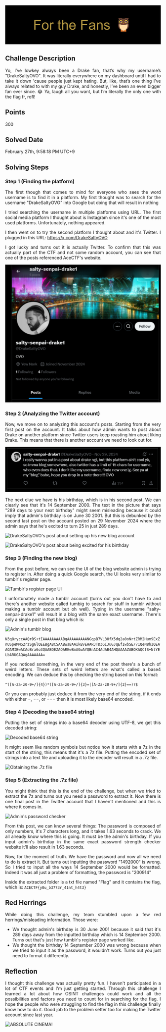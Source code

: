 ### ![Title](For_the_Fans_Title.png)

## Challenge Description

<div style="text-align: justify"> Yo, I’ve lowkey always been a Drake fan, that’s why my username’s "DrakeSaltyOVO". It was literally everywhere on my dashboard until I had to take it down 'cause people just kept hating. But, like, that’s one thing I’ve always related to with my guy Drake, and honestly, I’ve been an even bigger fan ever since. 😂 Ya, laugh all you want, but I’m literally the only one with the flag fr, rofl! </div>

## Points

300

## Solved Date

February 27th, 9:58:18 PM UTC+9

## Solving Steps

### Step 1 (Finding the platform)

<div style="text-align: justify">
The first though that comes to mind for everyone who sees the word username is to find it in a platform. My first thought was to search for the username "DrakeSaltyOVO" into Google but doing that will result in nothing

I tried searching the username in multiple platforms using URL. The first social media platform I thought about is Instagram since it's one of the most used platforms. Unfortunately, nothing appeared.

I then went on to try the second platform I thought about and it's Twitter. I plugged in this URL: <https://x.com/DrakeSaltyOVO>

I got lucky and turns out it is actually Twitter. To confirm that this was actually part of the CTF and not some random account, you can see that one of the posts referenced AceCTF's website.

![DrakeSaltyOVO Twitter results](DrakeSaltyOVO_Twitter.png)

### Step 2 (Analyzing the Twitter account)

Now, we move on to analyzing this account's posts. Starting from the very first post on the account. It talks about how admin wants to post about Drake on another platform since Twitter users keep roasting him about liking Drake. This means that there is another account we need to look out for.

![DrakeSaltyOVO's post about moving to another platform](DrakeSaltyOVO_Blog.png)

The next clue we have is his birthday, which is in his second post. We can clearly see that it's 14 September 2000. The text in the picture that says "289 days to your next birthday" might seem misleading because it could imply that admin's birthday is on June 30 2001. But this is debunked by the second last post on the account posted on 29 November 2024 where the admin says that he's excited to turn 25 in just 289 days.

![DrakeSaltyOVO's post about setting up his new blog account](relative/path/to/image.png)

![DrakeSaltyOVO's post about being excited for his birthday](relative/path/to/image.png)

### Step 3 (Finding the new blog)

From the post before, we can see the UI of the blog website admin is trying to register in. After doing a quick Google search, the UI looks very similar to tumblr's register page.

![Tumblr's register page UI](relative/path/to/image.png)

I unfortunately made a tumblr account (turns out you don't have to and there's another website called tumbig to search for stuff in tumblr without making a tumblr account but oh well). Typing in the username "salty-senpai-drake1" will result in a blog with the same exact username. There's only a single post in that blog which is:

![Admin's tumblr blog](relative/path/to/image.png)

`N3q8ryccAAQrDS+tIAAAAAAAAABqAAAAAAAAANGqpB7VL3HfX5dq2a0oNrtZRM2Hum9ExZnUSpeMMG2rzSg6lQEEBgABCSAABwsBAAIkBvEHARJTD3GIJuGJqEfIwbSE/71QeN8hIQEAAQAMIBwACAoBra6o3QAABQEZAQAREwBmAGwAYQBnAC4AdAB4AHQAAAAZABQKAQCfS+NlYELbARUGAQAgAAAAAAA=`

If you noticed something, in the very end of the post there's a bunch of weird letters. These sets of weird letters are what's called a base4 encoding. We can deduce this by checking the string based on this format:

`^([A-Za-z0-9+/]{4})*([A-Za-z0-9+/]{3}=|[A-Za-z0-9+/]{2}==)?$`

Or you can probably just deduce it from the very end of the string, if it ends with either =, ==, or === then it is most likely base64 encoded.

### Step 4 (Decoding the base64 string)

Putting the set of strings into a base64 decoder using UTF-8, we get this decoded string:

![Decoded base64 string](relative/path/to/image.png)

It might seem like random symbols but notice how it starts with a 7z in the start of the string, this means that it's a 7z file. Putting the encoded set of strings into a text file and uploading it to the decoder will result in a .7z file.

![Obtaining the .7z file](relative/path/to/image.png)

### Step 5 (Extracting the .7z file)

You might think that this is the end of the challenge, but when we tried to extract the 7z and turns out you need a password to extract it. Now there is one final post in the Twitter account that I haven't mentioned and this is where it comes in.

![Admin's password checker](relative/path/to/image.png)

From this post, we can know several things: The password is composed of only numbers, it's 7 characters long, and it takes 1.63 seconds to crack. We all already know where this is going. It must be the admin's birthday. If you input admin's birthday in the same exact password strength checker website it'll also result in 1.63 seconds.

Now, for the moment of truth. We have the password and now all we need to do is extract it. But turns out inputting the password "1492000" is wrong. So I tried to input all the ways 14 September 2000 would be formatted. Indeed it was all just a problem of formatting, the password is "200914"

Inside the extracted folder is a txt file named "Flag" and it contains the flag, which is: `ACECTF{y0u_b3773r_41nt_h4t3}`

## Red Herrings

While doing this challenge, my team stumbled upon a few red herrings/misleading information. Those were:

- We thought admin's birthday is 30 June 2001 because it said that it's 289 days away from the inputted birthday which is 14 September 2000. Turns out that's just how tumblr's register page worked like.
- We thought the birthday 14 September 2000 was wrong because when we tried to input it as the password, it wouldn't work. Turns out you just need to format it differently.

## Reflection

I thought this challenge was actually pretty fun. I haven't participated in a lot of CTF events and I'm just getting started. Through this challenge I learned a lot about how OSINT challenges could work and all the possibilities and factors you need to count for in searching for the flag. I hope the people who were struggling to find the flag in this challenge finally know how to do it. Good job to the problem setter too for making the Twitter account since last year.

![ABSOLUTE CINEMA!](relative/path/to/image.png)

</div>
